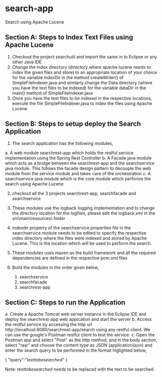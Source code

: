 # search-app
Search using Apache Lucene

Section A: Steps to Index Text Files using Apache Lucene
---------------------------------------------------------

1. Checkout the project searchutil and import the same in to Eclipse or any other Java IDE
2. Change the Index directory (directory where apache lucene needs to index the given files and store) to an appropriate location of your choice for the variable indexDir in the method createWriter() of SimpleFileIndexer.java and similarly change the Data directory (where you have the text files to be indexed) for the variable dataDir in the main() method of SimpleFileIndexer.java
3. Once you have the text files to be indexed in the respective locations, execute the file SimpleFileIndexer.java to index the files using Apache Lucene

Section B: Steps to setup deploy the Search Application
--------------------------------------------------------

1. The search application has the following modules,

a. A web module searchrest-app which holds the restful service implementation using the Spring Rest Controller
b. A Facade java module which acts as a bridge between the searchrest-app and the searchservice java module. This follows the facade design pattern to decouple the web module from the service module and takes care of the orchestration
c. A searchservice java module which is the core module which performs the search using Apache Lucene

2. checkout all the 3 projects searchrest-app, searchfacade and searchservice

3. These modules use the logback logging implementation and to change the directory location for the logfiles, please edit the logback.xml in the src\main\resources\ folder

4. indexdir property of the searchservice.properties file in the searchservice module needs to be edited to specify the respective index directory where the files were indexed and stored by Apache Lucene. This is the location which will be used to perform the search.

5. These modules uses maven as the build framework and all the required dependencies are defined in the respective pom.xml files

6. Build the modules in the order given below,

	<ol>
	<li>searchservice
	<li>searchfacade
	<li>searchrest-app
	</ol>
	
Section C: Steps to run the Application
----------------------------------------
<p>
a. Create a Apache Tomcat web server instance  in the Eclipse IDE and deploy the searchrest-app web appication and start the server
b. Access the restful service by accessing the http url http://localhost:8080/searchrest-app/search using any restful client. We can use the google's Postman restful client to test the service.
c. Open the Postman app and select "Post" as the http method, and in the body section, select "raw" and choose the content type as JSON (application/json) and enter the search query to be performed in the format higlighted below,

{
"query":"$text to be searched$"
}

Note: $text to be searched$ needs to be replaced with the text to be searched
